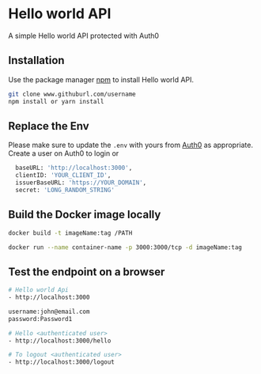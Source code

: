 # Hello world API

A simple Hello world API protected with Auth0

## Installation

Use the package manager [npm](https://www.npmjs.com/) to install Hello world API.

```bash
git clone www.githuburl.com/username
npm install or yarn install
```

## Replace the Env

Please make sure to update the ```.env``` with yours from [Auth0](https://auth0.com/) as appropriate. Create a user on Auth0 to login or

```bash
  baseURL: 'http://localhost:3000',
  clientID: 'YOUR_CLIENT_ID',
  issuerBaseURL: 'https://YOUR_DOMAIN',
  secret: 'LONG_RANDOM_STRING'
````

## Build the Docker image locally

```bash
docker build -t imageName:tag /PATH

docker run --name container-name -p 3000:3000/tcp -d imageName:tag
```

## Test the endpoint on a browser

```bash
# Hello world Api
- http://localhost:3000  

username:john@email.com
password:Password1

# Hello <authenticated user>
- http://localhost:3000/hello 

# To logout <authenticated user>
- http://localhost:3000/logout

```
